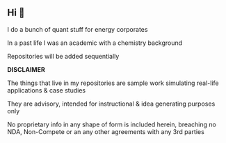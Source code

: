 ## Hi 👋

I do a bunch of quant stuff for energy corporates

In a past life I was an academic with a chemistry background

Repositories will be added sequentially

**DISCLAIMER**

The things that live in my repositories are sample work simulating real-life applications & case studies

They are advisory, intended for instructional & idea generating purposes only

No proprietary info in any shape of form is included herein, breaching no NDA, Non-Compete or an any other agreements with any 3rd parties
